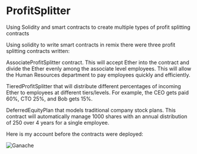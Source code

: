 # ProfitSplitter
Using Solidity and smart contracts to create multiple types of profit splitting contracts


Using solidity to write smart contracts in remix there were three profit splitting contracts written:

AssociateProfitSplitter contract. This will accept Ether into the contract and divide the Ether evenly among the associate level employees. This will allow the Human Resources department to pay employees quickly and efficiently.


TieredProfitSplitter that will distribute different percentages of incoming Ether to employees at different tiers/levels. For example, the CEO gets paid 60%, CTO 25%, and Bob gets 15%.


DeferredEquityPlan that models traditional company stock plans. This contract will automatically manage 1000 shares with an annual distribution of 250 over 4 years for a single employee.

Here is my account before the contracts were deployed:

![Ganache](../Screenshots/ganache_initial_balance.png)